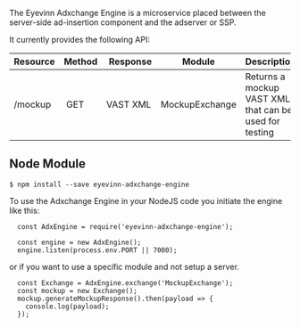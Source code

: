 The Eyevinn Adxchange Engine is a microservice placed between the server-side ad-insertion component and the adserver or SSP.

It currently provides the following API:

Resource | Method | Response | Module | Description
-------- | ------ | -------- | ------ | -----------
/mockup | GET | VAST XML | MockupExchange | Returns a mockup VAST XML that can be used for testing


## Node Module

```
$ npm install --save eyevinn-adxchange-engine
```

To use the Adxchange Engine in your NodeJS code you initiate the engine like this:

```
  const AdxEngine = require('eyevinn-adxchange-engine');

  const engine = new AdxEngine();
  engine.listen(process.env.PORT || 7000);
```

or if you want to use a specific module and not setup a server.

```
  const Exchange = AdxEngine.exchange('MockupExchange');
  const mockup = new Exchange();
  mockup.generateMockupResponse().then(payload => {
    console.log(payload);
  });
  
```